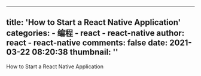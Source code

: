 
---
title: 'How to Start a React Native Application'
categories: 
    - 编程
    - react - react-native
author: react - react-native
comments: false
date: 2021-03-22 08:20:38
thumbnail: ''
---

<div>   
How to Start a React Native Application  
</div>
            